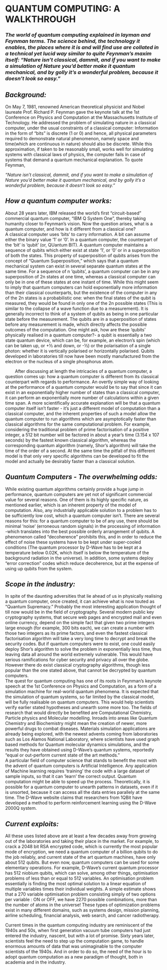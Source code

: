 # QUANTUM COMPUTING: A WALKTHROUGH
### *The  world  of  quantum  computing  explained  in  layman  and  Feynman  terms.  The  science behind, the technology it enables, the places where it is and will find use are  collated  in  a  technical  yet  lucid  way  similar  to  quite  Feynman’s  maxim  itself:  “Nature isn’t classical, dammit, and if you want to make a simulation of Nature you’d better make it quantum mechanical, and by golly it’s a wonderful problem, because it doesn’t look so easy.”*
## *Background:*
On  May  7,  1981,  renowned American theoretical physicist  and  Nobel  laureate  Prof.  Richard  P.  Feynman gave the keynote talk at the 1st Conference on Physics and Computation at the Massachusetts Institute of Technology. He addressed the problem of simulating nature in a classical computer, under the   usual   constraints   of   a   classical   computer:   Information  in  the  form  of  “bits”  is  discrete  (1  or  0)  and  hence,  all  physical  parameters  required  to  demonstrate  natural  phenomenon,  namely  space  and  time(which  are  continuous  in  nature)  should  also be discrete. While this approximation, if taken to  be  reasonably  small,  works  well  for  simulating  systems with classical laws of physics, the computer fails  in  case  of  systems  that  demand  a  quantum  mechanical explanation. To quote Feynman,

*“Nature isn’t classical, dammit, and if you want to make  a  simulation  of  Nature  you’d  better  make  it  quantum mechanical, and by golly it’s a wonderful problem, because it doesn’t look so easy.”*
## *How a quantum computer works:*
About 28 years later, IBM released the world’s first “circuit-based”   commercial   quantum   computer,   “IBM  Q  System  One”,  thereby  taking  humanity  closer  to  Feynman’s  vision.  Now  the  question  arises, what is a quantum computer, and how is it different from a classical one?
<br>A classical computer uses ‘bits’ to carry information. A bit can assume either the binary value ‘1’ or ‘0’. In a quantum computer, the counterpart of the ‘bit’ is ‘qubit’ (or, QUantum BIT).  A quantum computer maintains a sequence of qubits which either exist at state ‘1’, or ‘0’ or in a superposition of both the states. This property of superposition of qubits arises from the  concept  of  “Quantum  Superposition,”  which  says that a quantum mechanical system can exist in several  separate  quantum  states  at  the  same  time.  For a sequence of n ’qubits’, a quantum computer can  be  in  any  superposition  of  2n  states  at  one  time, whereas a classical computer can only be in one  of  these  states  at  one  instant  of  time.  While  this might seem to imply that quantum computers can hold exponentially more information than their classical  counterparts,  but  the  existence  of  the  computer in any of the 2n states is a probabilistic one: when the final states of the qubit is measured, they would be found in only one of the 2n possible states  (This  is  similar  to  the  collapse  of  a  wave  function  due  to  a  measurement).  It  is  generally  incorrect to think of a system of qubits as being in one particular state before the measurement. The qubits  are  in  a  superposition  of  states  before  any  measurement  is  made,  which  directly  affects  the  possible outcomes of the computation. One might ask, how are these ‘qubits’ physically realised in a quantum  computer?-  a  qubit  is  essentially  a  two  state quantum device, which can be, for example, an electron’s spin (which can be taken up, or +½ and down, or -½) or the polarisation of a single photon: whether  it  is  vertically  polarised  or  horizontally polarised. Qubits developed in laboratories till now have been mostly manufactured from the electron or the nucleus of a single phosphorus atom.

&nbsp;&nbsp;&nbsp;&nbsp;&nbsp;&nbsp;&nbsp;&nbsp;After discussing at length the intricacies of a  quantum  computer,  a  question  comes  up:  how  a quantum computer is different from its classical counterpart   with   regards   to   performance.   An   overtly  simple  way  of  looking  at  the  performance  of a quantum computer would be to say that since it  can  exist  in  an  exponentially  higher  number  of  states than a classical computer, it can perform an exponentially  more  number  of  calculations  within  a  given  time  span.  A  more  scientifically  accurate  explanation   will   be   that   a   quantum   computer   itself  isn’t  faster  -  it’s  just  a  different  model  of  computation  than  a  classical  computer,  and  the  inherent  properties  of  such  a  model  allow  the  quantum  computer  to  run  algorithms  which  are  asymptotically  faster  than  classical  algorithms  for  the  same  computational  problem.  For  example,  considering   the   traditional   problem   of   prime   factorisation of a positive integer, a 512 bit number will be factored in about a year’s time (3.154 x 107 seconds)  by  the  fastest  known  classical  algorithm,  whereas   the   corresponding   quantum   algorithm   (namely,  Shor’s  algorithm)  will  take  the  time  of  the order of a second. At the same time the pitfall of  this  different  model  is  that  only  very  specific  algorithms  can  be  developed  to  fit  the  model  and  actually be desirably faster than a classical solution.
## *Quantum Computers - The overwhelming odds:*
While    existing    quantum    algorithms    certainly    provide  a  huge  jump  in  performance,  quantum  computers  are  yet  not  of  significant  commercial  value for several reasons. One of them is its highly specific  nature,  as  mentioned  earlier,  which  is  an  inherent  property  of  the  model  of  computation.  Also,   any   industrially   applicable   solution   to   a   problem  has  to  be  sufficiently  low  cost,  which  a  quantum computer isn’t. There are several reasons for this: for a quantum computer to be of any use, there should be minimal ‘noise’ (erroneous random signals)  in  the  processing  of  information  -which  translates into the best possible orderly arrangement of  qubits.  A  phenomenon  called  “decoherence”  prohibits this, and in order to reduce the effect of noise  these  systems  have  to  be  kept  under  super-cooled  conditions  (The  quantum  processor  by  D-Wave  has  to  be  kept  at  a  temperature  below  0.02K, which itself is below the temperature of the background radiation in the universe). In addition, some   systems   deploy   “error   correction”   codes   which reduce decoherence, but at the expense of using up qubits from the system.
## *Scope in the industry:*
In  spite  of  the  daunting  adversities  that  lie  ahead  of  us  in  physically  realising  a  quantum  computer,  once  created,  it  can  achieve  what  is  now  touted  as   “Quantum   Supremacy.”   Probably   the   most   interesting application thought of till now would be in the field of cryptography. Several modern public key  cryptography  systems,  that  secure  web  pages  and  encrypted  mail  and  even  online  currency,  depend  on  the  simple  fact  that  given  two  prime  integers large enough (for example, 300 bits each), we  can  create  a  number  with  those  two  integers  as  its  prime  factors,  and  even  the  fastest  classical  factorisation  algorithm  will  take  a  very  long  time  to  decrypt  and  break  the  security  codes.  But  if  quantum computers were to exist, one could easily deploy  Shor’s  algorithm  to  solve  the  problem  in  exponentially less time, thus leaving data all around the  world  extremely  vulnerable.  This  would  have  serious ramifications for cyber security and privacy all over the globe. However there do exist classical cryptography algorithms, though less popular than the one stated above, that cannot be decrypted by quantum computers.
<br>The  quest  for  quantum  computing  has  one  of  its  roots  in  Feynman’s  keynote  speech  at  the  1st  Conference   on   Physics   and   Computation,   as   a  form  of  a  simulation  machine  for  real-world  quantum   phenomena.   It   is   expected   that   the   simulation of quantum systems, so far limited by the classical model, will be fully realisable on quantum computers.   This   would   help   scientists   verify   earlier  stated  hypotheses  and  unearth  some  more  too.  The  fields  of  research  that  would  directly  be  benefited  are  Computational  Chemistry,  Particle  physics  and  Molecular  modelling.  Inroads  into  areas  like  Quantum  Chemistry  and  Biochemistry  might mean the creation of newer, more powerful drugs  to  combat  diseases.  Materials  simulation  applications  are  already  being  explored,  with  the  newest  advents  coming  from  laboratories  such  as  Los Alamos National Laboratory, where scientists have  used  graph  based  methods  for  Quantum  molecular  dynamics  simulations,  and  the  results they   have   obtained   using   D-Wave’s   quantum   systems, reportedly “equal or out-perform current state of the art methods.”
<br>A   particular   field   of   computer   science   that   stands  to  benefit  the  most  with  the  advent  of  quantum  computers  is  Artificial  Intelligence.  Any  application of Machine learning requires ‘training’ the code with a large dataset of sample inputs, so that  it  can  ‘learn’  the  correct  output.  Quantum  computation   might   be   able   to   speed   up   the   process. Theoretically, it is possible for a quantum computer  to  unearth  patterns  in  datasets,  even  if  it  is  unsorted,  because  it  can  access  all  the  data  entries  parallely  at  the  same  time.  The  D-Wave  website  claims  that  researchers  from  1QBit  have  developed  a  method  to  perform  reinforcement  learning using the D-Wave 2000Q system.
## *Current exploits:*
All  these  uses  listed  above  are  at  least  a  few  decades away from growing out of the laboratories and taking their place in the market. For example, to  crack  a  2048  bit  RSA  encrypted  code,  which  is currently the most popular mode of encryption, we  need  a  quantum  computer  of  a  billion  qubits  to do the job reliably, and current state of the art quantum  machines,  have  only  about  512  qubits.  But  even  now,  quantum  computers  can  be  used  for  some  elementary  operations.  For  example,  D-Wave’s  current  quantum  processor  has  512  niobium  qubits,  which  can  solve,  among  other  things,   optimisation   problems   of   less   than   or   equal  to  512  variables.  An  optimisation  problem  essentially is finding the most optimal solution to a linear equation of multiple variables times their individual  weights.  A  simple  estimate  shows  that  a  270  variable  optimisation  problem  consisting  simply  of  two  options  per  variable  :  ON  or  OFF,  we  have  2270  possible  combinations,  more  than  the number of atoms in the universe! These types of  optimization  problems  exist  in  many  different  domains, such as systems design, mission planning, airline  scheduling,  financial  analysis,  web  search,  and cancer radiotherapy.

Current times in the quantum computing industry are  reminiscent  of  the  1940s  and  50s,  when  first   generation   vacuum   tube   computers   had   just  entered  the  industry,  nascent,  but  with  a  lot  of  promise.  Sixty  years  later,  scientists  feel  the  need to step up the computation game, to handle enormous amounts of data that was unimaginable to the computer scientists of the 1940s. And in order to do so, the need of the hour is to adopt quantum computation as a new paradigm of thought, both in academia and in the industry.
